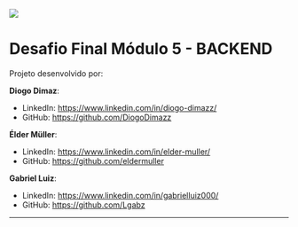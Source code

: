 ![](https://i.imgur.com/xG74tOh.png)

# Desafio Final Módulo 5 - BACKEND


Projeto desenvolvido por:

**Diogo Dimaz**:
- LinkedIn: https://www.linkedin.com/in/diogo-dimazz/
- GitHub: https://github.com/DiogoDimazz

**Élder Müller**:
- LinkedIn: https://www.linkedin.com/in/elder-muller/
- GitHub: https://github.com/eldermuller

**Gabriel Luiz**:
- LinkedIn: https://www.linkedin.com/in/gabrielluiz000/
- GitHub: https://github.com/Lgabz

---
